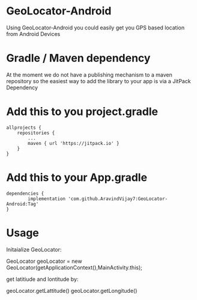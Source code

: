 # GeoLocator-Android
 Using GeoLocator-Android you could easily get you GPS based location from Android Devices
 
 
 
 
# Gradle / Maven dependency
At the moment we do not have a publishing mechanism to a maven repository so the easiest way to add the library to your app is via a JitPack Dependency 

 # Add this to you project.gradle

	allprojects {
		repositories {
			...
			maven { url 'https://jitpack.io' }
		}
	}
  
 # Add this to your App.gradle
  
  	dependencies {
	        implementation 'com.github.AravindVijay7:GeoLocator-Android:Tag'
	}


# Usage


 Initaialize GeoLocator:
 
  GeoLocator geoLocator = new GeoLocator(getApplicationContext(),MainActivity.this);
  
 get latitiude and lontitude by:
  
   geoLocator.getLattitude()
   geoLocator.getLongitude()
